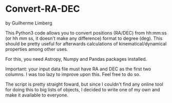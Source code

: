 # Convert-RA-DEC

by Guilherme Limberg

This Python3 code allows you to convert positions (RA/DEC) from hh:mm:ss (or hh mm ss, it doesn't make any difference) format to degree (deg). This should be pretty useful for afterwards calculations of kinematical/dynamical properties among other uses. 

For this, you need Astropy, Numpy and Pandas packages installed.

Important: your input data file must have RA and DEC as the first two columns. I was too lazy to improve upon this. Feel free to do so. 

The script is pretty straight foward, but since I couldn't find any online tool for doing this to big lists of objects, I decided to write one of my own and make it available to everyone. 
